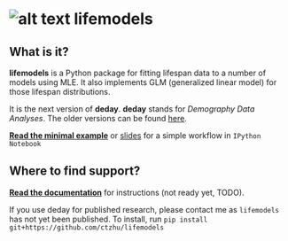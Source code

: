 ![alt text](http://a.fsdn.com/allura/p/deday/icon "")  lifemodels
=======

What is it?
-----------

**lifemodels** is a Python package for fitting lifespan data to a number of models using MLE.  It also implements GLM (generalized linear model) for those lifespan distributions.

It is the next version of **deday**. **deday** stands for *Demography Data Analyses*.  The older versions can be found [here](http://sourceforge.net/projects/deday/).

**[Read the minimal example](http://nbviewer.ipython.org/github/ctzhu/lifemodels/blob/master/examples/Intro_example.ipynb)** or [slides](http://htmlpreview.github.io/?https://github.com/ctzhu/lifemodels/blob/master/examples/Intro_example.slides.html) for a simple workflow in `IPython Notebook` 

Where to find support?
-------------

[**Read the documentation**](https://github.com/ctzhu/lifemodels/blob/master/doc/Guide.txt) for instructions (not ready yet, TODO).

If you use deday for published research, please contact me as `lifemodels` has not yet been published.
To install, run `pip install git+https://github.com/ctzhu/lifemodels`

